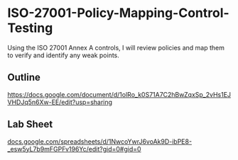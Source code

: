 # ISO-27001-Policy-Mapping-Control-Testing
Using the ISO 27001 Annex A controls, I will review policies and map them to verify and identify any weak points.

## Outline
https://docs.google.com/document/d/1olRo_k0S71A7C2hBwZqxSp_2vHs1EJVHDJq5n6Xw-EE/edit?usp=sharing
## Lab Sheet 
[docs.google.com/spreadsheets/d/1NwcoYwrJ6voAk9D-ibPE8-_esw5yL7b9mFGPFv196Yc/edit?gid=0#gid=0](https://docs.google.com/spreadsheets/d/1zyFZmSsmrfGXvnyAQVuElQLscS8CmxokwLu1FgtyTCI/edit?gid=0#gid=0)
